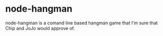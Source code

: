 # node-hangman

node-hangman is a comand line based hangman game that I'm sure that Chip and JoJo would approve of.
